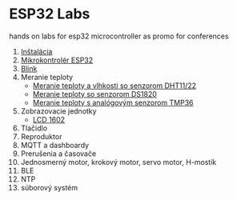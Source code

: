# ESP32 Labs

hands on labs for esp32 microcontroller as promo for conferences

1. [Inštalácia](01-installation.md)
2. [Mikrokontrolér ESP32](02-esp32.overview.md)
3. [Blink](03-blink.md)
4. Meranie teploty
	* [Meranie teploty a vlhkosti so senzorom DHT11/22](04-dht22.md)
	* [Meranie teploty so senzorom DS1820](05-ds18b20.md)
	* [Meranie teploty s analógovým senzorom TMP36](06-tmp36.md)
5. Zobrazovacie jednotky
	* [LCD 1602](08-lcd.1602.md)
7. Tlačidlo
8. Reproduktor
9. MQTT a dashboardy
10. Prerušenia a časovače
11. Jednosmerný motor, krokový motor, servo motor, H-mostík
12. BLE
13. NTP
14. súborový systém

